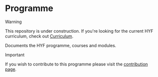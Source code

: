 # Programme

> [!WARNING]
> This repository is under construction. If you're looking for the current HYF curriculum, check out [Curriculum](https://github.com/HackYourFuture-CPH/curriculum).

Documents the HYF programme, courses and modules.

> [!IMPORTANT]
> If you wish to contribute to this programme please visit the [contribution page](./contributing/README.md).
